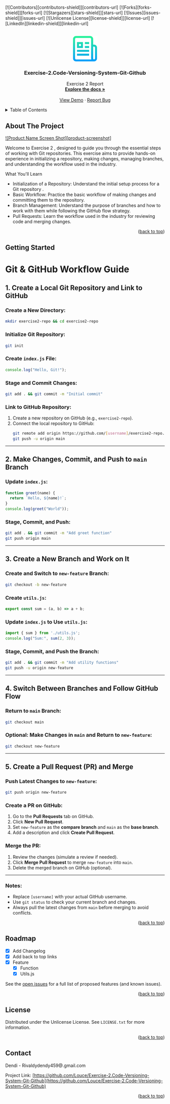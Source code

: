 
<!-- Improved compatibility of back to top link: See: https://github.com/othneildrew/Best-README-Template/pull/73 -->
<a id="readme-top"></a>
<!--
*** Thanks for checking out the Best-README-Template. If you have a suggestion
*** that would make this better, please fork the repo and create a pull request
*** or simply open an issue with the tag "enhancement".
*** Don't forget to give the project a star!
*** Thanks again! Now go create something AMAZING! :D
-->



<!-- PROJECT SHIELDS -->
<!--
*** I'm using markdown "reference style" links for readability.
*** Reference links are enclosed in brackets [ ] instead of parentheses ( ).
*** See the bottom of this document for the declaration of the reference variables
*** for contributors-url, forks-url, etc. This is an optional, concise syntax you may use.
*** https://www.markdownguide.org/basic-syntax/#reference-style-links
-->
[![Contributors][contributors-shield]][contributors-url]
[![Forks][forks-shield]][forks-url]
[![Stargazers][stars-shield]][stars-url]
[![Issues][issues-shield]][issues-url]
[![Unlicense License][license-shield]][license-url]
[![LinkedIn][linkedin-shield]][linkedin-url]



<!-- PROJECT LOGO -->
<br />
<div align="center">
  <a href="https://github.com/Louce/Exercise-2.Code-Versioning-System-Git-Github">
    <img src="images/logo.png" alt="Logo" width="80" height="80">
  </a>

  <h3 align="center">Exercise-2.Code-Versioning-System-Git-Github</h3>

  <p align="center">
    Exercise 2 Report
    <br />
    <a href="https://github.com/Louce/Exercise-2.Code-Versioning-System-Git-Github"><strong>Explore the docs »</strong></a>
    <br />
    <br />
    <a href="https://github.com/Louce/Exercise-2.Code-Versioning-System-Git-Github">View Demo</a>
    &middot;
    <a href="https://github.com/Louce/Exercise-2.Code-Versioning-System-Git-Github/issues/new?labels=bug&template=bug-report---.md">Report Bug</a>
  </p>
</div>



<!-- TABLE OF CONTENTS -->
<details>
  <summary>Table of Contents</summary>
  <ol>
    <li>
      <a href="#about-the-project">About The Project</a>
    </li>
    <li>
      <a href="#getting-started">Getting Started</a>
    </li>
    <li><a href="#roadmap">Roadmap</a></li>
    <li><a href="#license">License</a></li>
    <li><a href="#contact">Contact</a></li>
  </ol>
</details>



<!-- ABOUT THE PROJECT -->
## About The Project

[![Product Name Screen Shot][product-screenshot]](https://example.com)

Welcome to Exercise 2 , designed to guide you through the essential steps of working with Git repositories. This exercise aims to provide hands-on experience in initializing a repository, making changes, managing branches, and understanding the workflow used in the industry.

What You'll Learn
* Initialization of a Repository: Understand the initial setup process for a Git repository .
* Basic Workflow: Practice the basic workflow of making changes and committing them to the repository.
* Branch Management: Understand the purpose of branches and how to work with them while following the GitHub flow strategy.
* Pull Requests: Learn the workflow used in the industry for reviewing code and merging changes.

<p align="right">(<a href="#readme-top">back to top</a>)</p>


<!-- GETTING STARTED -->
## Getting Started

# Git & GitHub Workflow Guide

## 1. Create a Local Git Repository and Link to GitHub

### Create a New Directory:
```bash
mkdir exercise2-repo && cd exercise2-repo
```

### Initialize Git Repository:
```bash
git init
```

### Create `index.js` File:
```javascript
console.log("Hello, Git!");
```

### Stage and Commit Changes:
```bash
git add . && git commit -m "Initial commit"
```

### Link to GitHub Repository:
1. Create a new repository on GitHub (e.g., `exercise2-repo`).
2. Connect the local repository to GitHub:
   ```bash
   git remote add origin https://github.com/[username]/exercise2-repo.git
   git push -u origin main
   ```

---

## 2. Make Changes, Commit, and Push to `main` Branch

### Update `index.js`:
```javascript
function greet(name) {
  return `Hello, ${name}!`;
}
console.log(greet("World"));
```

### Stage, Commit, and Push:
```bash
git add . && git commit -m "Add greet function"
git push origin main
```

---

## 3. Create a New Branch and Work on It

### Create and Switch to `new-feature` Branch:
```bash
git checkout -b new-feature
```

### Create `utils.js`:
```javascript
export const sum = (a, b) => a + b;
```

### Update `index.js` to Use `utils.js`:
```javascript
import { sum } from './utils.js';
console.log("Sum:", sum(2, 3));
```

### Stage, Commit, and Push the Branch:
```bash
git add . && git commit -m "Add utility functions"
git push -u origin new-feature
```

---

## 4. Switch Between Branches and Follow GitHub Flow

### Return to `main` Branch:
```bash
git checkout main
```

### Optional: Make Changes in `main` and Return to `new-feature`:
```bash
git checkout new-feature
```

---

## 5. Create a Pull Request (PR) and Merge

### Push Latest Changes to `new-feature`:
```bash
git push origin new-feature
```

### Create a PR on GitHub:
1. Go to the **Pull Requests** tab on GitHub.
2. Click **New Pull Request**.
3. Set `new-feature` as the **compare branch** and `main` as the **base branch**.
4. Add a description and click **Create Pull Request**.

### Merge the PR:
1. Review the changes (simulate a review if needed).
2. Click **Merge Pull Request** to merge `new-feature` into `main`.
3. Delete the merged branch on GitHub (optional).

---

### Notes:
- Replace `[username]` with your actual GitHub username.
- Use `git status` to check your current branch and changes.
- Always pull the latest changes from `main` before merging to avoid conflicts.


<p align="right">(<a href="#readme-top">back to top</a>)</p>

<!-- ROADMAP -->
## Roadmap

- [x] Add Changelog
- [x] Add back to top links
- [x] Feature
    - [x] Function
    - [x] Utils.js

See the [open issues](https://github.com/Louce/Exercise-2.Code-Versioning-System-Git-Github/issues) for a full list of proposed features (and known issues).

<p align="right">(<a href="#readme-top">back to top</a>)</p>

<!-- LICENSE -->
## License

Distributed under the Unlicense License. See `LICENSE.txt` for more information.

<p align="right">(<a href="#readme-top">back to top</a>)</p>



<!-- CONTACT -->
## Contact

Dendi - Rivaldydendy459@.gmail.com

Project Link: [https://github.com/Louce/Exercise-2.Code-Versioning-System-Git-Github](https://github.com/Louce/Exercise-2.Code-Versioning-System-Git-Github)

<p align="right">(<a href="#readme-top">back to top</a>)</p>